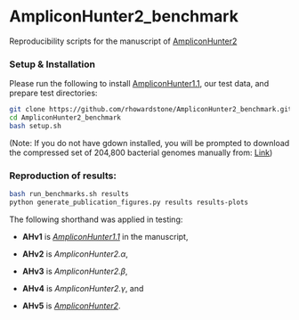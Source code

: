 # AmpliconHunter2_benchmark
Reproducibility scripts for the manuscript of [AmpliconHunter2](https://github.com/rhowardstone/AmpliconHunter2)

### Setup & Installation

Please run the following to install [AmpliconHunter1.1](https://github.com/rhowardstone/AmpliconHunter), our test data, and prepare test directories:

```bash
git clone https://github.com/rhowardstone/AmpliconHunter2_benchmark.git
cd AmpliconHunter2_benchmark
bash setup.sh
```
(Note: If you do not have gdown installed, you will be prompted to download the compressed set of 204,800 bacterial genomes manually from: [Link](https://drive.google.com/file/d/1Nt7MjwfL3pIa5Axa3I2z3xoO2Ait_ito/view?usp=drive_link))

### Reproduction of results:
```bash
bash run_benchmarks.sh results
python generate_publication_figures.py results results-plots
```

The following shorthand was applied in testing:
 - **AHv1** is [*AmpliconHunter1.1*](https://github.com/rhowardstone/AmpliconHunter) in the manuscript,

- **AHv2** is *AmpliconHunter2.&alpha;*,

- **AHv3** is *AmpliconHunter2.&beta;*,

- **AHv4** is *AmpliconHunter2.&gamma;*, and

- **AHv5** is [*AmpliconHunter2*](https://github.com/rhowardstone/AmpliconHunter2).

